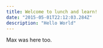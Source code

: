 ```yaml
---
title: Welcome to lunch and learn!
date: "2015-05-01T22:12:03.284Z"
description: "Hello World"
---
```


Max was here too. 